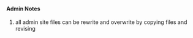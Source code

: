 #### Admin Notes

1. all admin site files can be rewrite and overwrite by copying files and revising